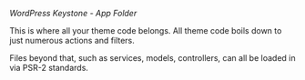 _WordPress Keystone - App Folder_

This is where all your theme code belongs. All theme code boils down to just numerous actions and filters.

Files beyond that, such as services, models, controllers, can all be loaded in via PSR-2 standards.
